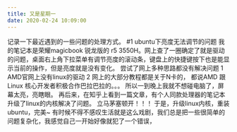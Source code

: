 ```yaml
---
title: 又是星期一
date: 2020-02-24 10:09:00
---
```


记录一下最近遇到的一些问题的处理方式。
#1 ubuntu下亮度无法调节的问题
我的笔记本是荣耀magicbook 锐龙版的  r5 3550H。网上查了一圈确定了就是驱动的问题，桌面右上角下拉菜单有调节亮度的滚动条，键盘上的快捷键按下也是能显示当前的操作，但是亮度就是没有变化。
尝试了网上多种思路都没有解决问题 
1 AMD官网上没有linux的驱动
2 网上的大部分教程都是关于N卡的， 都说AMD 跟 Linux 核心开发者积极合作巴拉巴拉的。。。
所以一到晚上我就不想碰电脑了，屏幕太亮，亮瞎眼。
再后来，在知乎上看到一篇文章，有个人同款处理器的笔记本升级了linux的内核解决了问题。
立马茅塞顿开！！！
于是，升级linux内核，重装ubuntu，完美~
有时候不得不感叹生活就是这么戏剧，我们总是把一些很简单的问题复杂化，我感觉自己一开始好像就犯了一个错误，